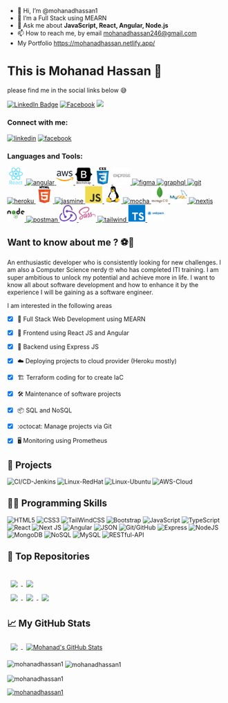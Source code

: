 - 👋 Hi, I’m @mohanadhassan1
- 👀 I’m a Full Stack using MEARN
- 💬 Ask me about **JavaScript, React, Angular, Node.js**
- 📫 How to reach me, by email mohanadhassan246@gmail.com
- My Portfolio https://mohanadhassan.netlify.app/
<!-- - 📄 Know about my experiences <a href="https://drive.google.com/file/d/19B3DYeQsnRvOTzhQXS6II7HHLswBnm-o/view?usp=sharing" rel="nofollow">MY RESUME</a> -->

<!---
mohanadhassan1/mohanadhassan1 is a ✨ special ✨ repository because its `README.md` (this file) appears on your GitHub profile.
You can click the Preview link to take a look at your changes.
--->


# This is Mohanad Hassan 👋 

please find me in the social links below 😅

[![LinkedIn Badge](https://img.shields.io/badge/LinkedIn-Profile-informational?style=flat&logo=linkedin&logoColor=white&color=0D76A8)](https://www.linkedin.com/in/mohanadhassan1/)
[![Facebook](https://img.shields.io/badge/Facebook-Profile-informational?style=flat&logo=facebook&logoColor=white&color=1CA2F1)](https://www.facebook.com/mohanadhassan1/)
![](https://komarev.com/ghpvc/?username=mohanadhassan1&style=flat-square&color=blueviolet)
<!-- <p align="left"> <img src="https://komarev.com/ghpvc/?username=mohanadhassan1&label=Profile%20views&color=0e75b6&style=flat" alt="mohanadhassan1" /> </p> -->

<!-- [![Twitter Badge](https://img.shields.io/badge/Twitter-Profile-informational?style=flat&logo=twitter&logoColor=white&color=1CA2F1)](https://twitter.com/mohanadhendawy) -->


<h3 align="left">Connect with me:</h3>
<p align="left">
<a href="https://www.linkedin.com/in/mohanadhassan1/" target="blank"><img align="center" src="https://raw.githubusercontent.com/rahuldkjain/github-profile-readme-generator/master/src/images/icons/Social/linked-in-alt.svg" alt="linkedin" height="30" width="40" /></a>
<a href="https://www.facebook.com/mohanadhassan1/" target="blank"><img align="center" src="https://raw.githubusercontent.com/rahuldkjain/github-profile-readme-generator/master/src/images/icons/Social/facebook.svg" alt="facebook" height="30" width="40" /></a>
</p>



<h3 align="left">Languages and Tools:</h3>

<p align="left"> 

<a href="https://reactjs.org/" target="_blank" rel="noreferrer"> <img src="https://raw.githubusercontent.com/devicons/devicon/master/icons/react/react-original-wordmark.svg" alt="react" width="40" height="40"/> </a> 
<a href="https://angular.io" target="_blank" rel="noreferrer"> <img src="https://angular.io/assets/images/logos/angular/angular.svg" alt="angular" width="40" height="40"/> </a> 
<a href="https://aws.amazon.com" target="_blank" rel="noreferrer"> <img src="https://raw.githubusercontent.com/devicons/devicon/master/icons/amazonwebservices/amazonwebservices-original-wordmark.svg" alt="aws" width="40" height="40"/> </a> 
<a href="https://getbootstrap.com" target="_blank" rel="noreferrer"> <img src="https://raw.githubusercontent.com/devicons/devicon/master/icons/bootstrap/bootstrap-plain-wordmark.svg" alt="bootstrap" width="40" height="40"/> </a> 
<a href="https://www.w3schools.com/css/" target="_blank" rel="noreferrer"> <img src="https://raw.githubusercontent.com/devicons/devicon/master/icons/css3/css3-original-wordmark.svg" alt="css3" width="40" height="40"/> </a> 
<a href="https://expressjs.com" target="_blank" rel="noreferrer"> <img src="https://raw.githubusercontent.com/devicons/devicon/master/icons/express/express-original-wordmark.svg" alt="express" width="40" height="40"/> </a> 
<a href="https://www.figma.com/" target="_blank" rel="noreferrer"> <img src="https://www.vectorlogo.zone/logos/figma/figma-icon.svg" alt="figma" width="40" height="40"/> </a> 
<a href="https://graphql.org" target="_blank" rel="noreferrer"> <img src="https://www.vectorlogo.zone/logos/graphql/graphql-icon.svg" alt="graphql" width="40" height="40"/> </a> 
<a href="https://git-scm.com/" target="_blank" rel="noreferrer"> <img src="https://www.vectorlogo.zone/logos/git-scm/git-scm-icon.svg" alt="git" width="40" height="40"/> </a> <a href="https://heroku.com" target="_blank" rel="noreferrer"> <img src="https://www.vectorlogo.zone/logos/heroku/heroku-icon.svg" alt="heroku" width="40" height="40"/> </a> 
<a href="https://www.w3.org/html/" target="_blank" rel="noreferrer"> <img src="https://raw.githubusercontent.com/devicons/devicon/master/icons/html5/html5-original-wordmark.svg" alt="html5" width="40" height="40"/> </a> 
<a href="https://jasmine.github.io/" target="_blank" rel="noreferrer"> <img src="https://www.vectorlogo.zone/logos/jasmine/jasmine-icon.svg" alt="jasmine" width="40" height="40"/> </a> 
<a href="https://developer.mozilla.org/en-US/docs/Web/JavaScript" target="_blank" rel="noreferrer"> <img src="https://raw.githubusercontent.com/devicons/devicon/master/icons/javascript/javascript-original.svg" alt="javascript" width="40" height="40"/> </a> 
<a href="https://www.linux.org/" target="_blank" rel="noreferrer"> <img src="https://raw.githubusercontent.com/devicons/devicon/master/icons/linux/linux-original.svg" alt="linux" width="40" height="40"/> </a> 
<a href="https://mochajs.org" target="_blank" rel="noreferrer"> <img src="https://www.vectorlogo.zone/logos/mochajs/mochajs-icon.svg" alt="mocha" width="40" height="40"/> </a> 
<a href="https://www.mongodb.com/" target="_blank" rel="noreferrer"> <img src="https://raw.githubusercontent.com/devicons/devicon/master/icons/mongodb/mongodb-original-wordmark.svg" alt="mongodb" width="40" height="40"/> </a> 
<a href="https://www.mysql.com/" target="_blank" rel="noreferrer"> <img src="https://raw.githubusercontent.com/devicons/devicon/master/icons/mysql/mysql-original-wordmark.svg" alt="mysql" width="40" height="40"/> </a> 
<a href="https://nextjs.org/" target="_blank" rel="noreferrer"> <img src="https://cdn.worldvectorlogo.com/logos/nextjs-2.svg" alt="nextjs" width="40" height="40"/> </a> 
<a href="https://nodejs.org" target="_blank" rel="noreferrer"> <img src="https://raw.githubusercontent.com/devicons/devicon/master/icons/nodejs/nodejs-original-wordmark.svg" alt="nodejs" width="40" height="40"/> </a> 
<a href="https://postman.com" target="_blank" rel="noreferrer"> <img src="https://www.vectorlogo.zone/logos/getpostman/getpostman-icon.svg" alt="postman" width="40" height="40"/> </a> 
<a href="https://redux.js.org" target="_blank" rel="noreferrer"> <img src="https://raw.githubusercontent.com/devicons/devicon/master/icons/redux/redux-original.svg" alt="redux" width="40" height="40"/> </a> 
<a href="https://sass-lang.com" target="_blank" rel="noreferrer"> <img src="https://raw.githubusercontent.com/devicons/devicon/master/icons/sass/sass-original.svg" alt="sass" width="40" height="40"/> </a> 
<a href="https://tailwindcss.com/" target="_blank" rel="noreferrer"> <img src="https://www.vectorlogo.zone/logos/tailwindcss/tailwindcss-icon.svg" alt="tailwind" width="40" height="40"/> </a> 
<a href="https://www.typescriptlang.org/" target="_blank" rel="noreferrer"> <img src="https://raw.githubusercontent.com/devicons/devicon/master/icons/typescript/typescript-original.svg" alt="typescript" width="40" height="40"/> </a> 
<a href="https://webpack.js.org" target="_blank" rel="noreferrer"> <img src="https://raw.githubusercontent.com/devicons/devicon/d00d0969292a6569d45b06d3f350f463a0107b0d/icons/webpack/webpack-original-wordmark.svg" alt="webpack" width="40" height="40"/> </a> 

</p>




<!-- Hello 👋 -->

## Want to know about me ? ⚽👦

An enthusiastic developer who is consistently looking for new challenges. I am also a Computer Science nerdy 🤓 who has completed ITI training. I am super ambitious to unlock my potential and achieve more in life.
I want to know all about software development and how to enhance it by the experience I will be gaining as a software engineer.

I am interested in the following areas 

- [x] 📱 Full Stack Web Development using MEARN
- [x] 🔄 Frontend using React JS and Angular
- [x] 📜 Backend using Express JS
- [x] ☁️ Deploying projects to cloud provider (Heroku mostly)
- [X] 🏗️ Terraform coding for to create IaC
- [X] 🛠️ Maintenance of software projects
- [x] 📦 SQL and NoSQL
- [x] :octocat: Manage projects via Git
- [x] 🖥️ Monitoring using Prometheus 


## 🐙 Projects

![CI/CD-Jenkins](https://img.shields.io/badge/CI/CD-Jenkins-informational?style=flat&logo=jenkins&logoColor=white&color=4AB197)
![Linux-RedHat](https://img.shields.io/badge/Linux-RedHat-informational?style=flat&logo=RedHat&logoColor=white&color=4AB197)
![Linux-Ubuntu](https://img.shields.io/badge/Linux-Ubuntu-informational?style=flat&logo=ubuntu&logoColor=white&color=4AB197)
![AWS-Cloud](https://img.shields.io/badge/AWS-cloud-informational?style=flat&logo=Amazon%20AWS&logoColor=white&color=4AB197)

<!--
## 🐙 Skills

![RESTful-API](https://img.shields.io/badge/restful-restful%20api-informational?style=flat&logo=jenkins&logoColor=white&color=4AB197)
![CI/CD-Jenkins](https://img.shields.io/badge/CI/CD-Jenkins-informational?style=flat&logo=jenkins&logoColor=white&color=4AB197)
![Linux-RedHat](https://img.shields.io/badge/Linux-RedHat-informational?style=flat&logo=RedHat&logoColor=white&color=4AB197)
![Linux-Ubuntu](https://img.shields.io/badge/Linux-Ubuntu-informational?style=flat&logo=ubuntu&logoColor=white&color=4AB197)
![AWS-Cloud](https://img.shields.io/badge/AWS-cloud-informational?style=flat&logo=Amazon%20AWS&logoColor=white&color=4AB197)
-->


## 👨‍💻 Programming Skills

![HTML5](https://img.shields.io/badge/HTML5-informational?style=flat&logo=html5&logoColor=white&color=4AB197)
![CSS3](https://img.shields.io/badge/CSS3-informational?style=flat&logo=css3&logoColor=white&color=4AB197)
![TailWindCSS](https://img.shields.io/badge/TailWindCSS-informational?style=flat&logo=tailwindcss&logoColor=white&color=4AB197)
![Bootstrap](https://img.shields.io/badge/Bootstrap-informational?style=flat&logo=bootstrap&logoColor=white&color=4AB197)
![JavaScript](https://img.shields.io/badge/JavaScript-informational?style=flat&logo=javascript&logoColor=white&color=4AB197)
![TypeScript](https://img.shields.io/badge/TypeScript-informational?style=flat&logo=typescript&logoColor=white&color=4AB197)
![React](https://img.shields.io/badge/REACT-informational?style=flat&logo=react&logoColor=white&color=4AB197)
![Next JS](https://img.shields.io/badge/Next%20JS-informational?style=flat&logo=next.js&logoColor=white&color=4AB197)
![Angular](https://img.shields.io/badge/ANGULAR-informational?style=flat&logo=angular&logoColor=white&color=4AB197)
![JSON](https://img.shields.io/badge/JSON-informational?style=flat&logo=json&logoColor=white&color=4AB197)
![Git/GitHub](https://img.shields.io/badge/Git/GitHub-informational?style=flat&logo=github&logoColor=white&color=4AB197)
![Express](https://img.shields.io/badge/EXPRESS-informational?style=flat&logo=express&logoColor=white&color=4AB197)
![NodeJS](https://img.shields.io/badge/NodeJS-informational?style=flat&logo=nodedotjs&logoColor=white&color=4AB197)
![MongoDB](https://img.shields.io/badge/MONGODB-informational?style=flat&logo=mongodb&logoColor=white&color=4AB197)
![NoSQL](https://img.shields.io/badge/NOSQL-informational?style=flat&logo=nosql&logoColor=white&color=4AB197)
![MySQL](https://img.shields.io/badge/MYSQL-informational?style=flat&logo=mysql&logoColor=white&color=4AB197)
![RESTful-API](https://img.shields.io/badge/restful%20api-informational?style=flat&logo=jenkins&logoColor=white&color=4AB197)



## 📌 Top Repositories
<br>

<a href="https://github.com/abdelrahman-saad/Terraform_lab2">
  <img align="center" style="margin:0.5rem" src="https://github-readme-stats.vercel.app/api/pin/?username=abdelrahman-saad&repo=Terraform_lab2&title_color=ffffff&text_color=c9cacc&icon_color=4AB197&bg_color=1A2B34" />
</a>
<a href="https://github.com/abdelrahman-saad/crowd_funding">
  <img align="center" style="margin:0.5rem" src="https://github-readme-stats.vercel.app/api/pin/?username=abdelrahman-saad&repo=crowd_funding&title_color=ffffff&text_color=c9cacc&icon_color=4AB197&bg_color=1A2B34" />
</a>
<br>
<a href="https://github.com/abdelrahman-saad/Airline-Crew-Scheduler">
  <img align="center" style="margin:0.5rem" src="https://github-readme-stats.vercel.app/api/pin/?username=abdelrahman-saad&repo=Airline-Crew-Scheduler&title_color=ffffff&text_color=c9cacc&icon_color=4AB197&bg_color=1A2B34" />
</a>
<a href="https://github.com/abdelrahman-saad/Bash_project">
  <img align="center" style="margin:0.5rem" src="https://github-readme-stats.vercel.app/api/pin/?username=abdelrahman-saad&repo=Bash_project&title_color=ffffff&text_color=c9cacc&icon_color=4AB197&bg_color=1A2B34" />
</a>

<a href="https://github.com/mohanadhassan1/ansible_labs">
  <img align="center" style="margin:0.5rem" src="https://github-readme-stats.vercel.app/api/pin/?username=abdelrahman-saad&repo=ansible_labs&title_color=ffffff&text_color=c9cacc&icon_color=4AB197&bg_color=1A2B34" />
</a>

## 📈 My GitHub Stats

<a href="https://github.com/mohanadhassan1">
  <img align="center" style="margin:0.5rem" src="https://github-readme-stats.vercel.app/api/top-langs/?username=mohanadhassan1&hide=html,css&title_color=ffffff&text_color=c9cacc&icon_color=4AB197&bg_color=1A2B34" />
</a>

<a href="https://github.com/mohanadhassan1">
  <img align="center" style="margin:0.5rem" src="https://github-readme-stats.vercel.app/api?username=mohanadhassan1&show_icons=true&count_private=true&title_color=ffffff&text_color=c9cacc&icon_color=4AB097&bg_color=1A2B34" alt="Mohanad's GitHub Stats" />
</a>





<p><img align="left" src="https://github-readme-stats.vercel.app/api/top-langs?username=mohanadhassan1&show_icons=true&locale=en&layout=compact" alt="mohanadhassan1" /></p>

<p>&nbsp;<img align="center" src="https://github-readme-stats.vercel.app/api?username=mohanadhassan1&show_icons=true&locale=en" alt="mohanadhassan1" /></p>

<p><img align="center" src="https://github-readme-streak-stats.herokuapp.com/?user=mohanadhassan1&" alt="mohanadhassan1" /></p>






<p align="left"> <a href="https://github.com/ryo-ma/github-profile-trophy"><img src="https://github-profile-trophy.vercel.app/?username=mohanadhassan1" alt="mohanadhassan1" /></a> </p>


